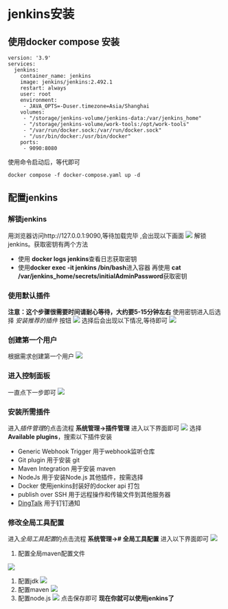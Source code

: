 # jenkins安装

## 使用docker compose 安装
```
version: '3.9'
services:
  jenkins:
    container_name: jenkins
    image: jenkins/jenkins:2.492.1
    restart: always
    user: root
    environment:
     - JAVA_OPTS=-Duser.timezone=Asia/Shanghai
    volumes:
     - "/storage/jenkins-volume/jenkins-data:/var/jenkins_home"
     - "/storage/jenkins-volume/work-tools:/opt/work-tools"
     - "/var/run/docker.sock:/var/run/docker.sock"
     - "/usr/bin/docker:/usr/bin/docker"
    ports:
     - 9090:8080
```
使用命令启动后，等代即可  
```
docker compose -f docker-compose.yaml up -d
```
## 配置jenkins
### 解锁jenkins
用浏览器访问http://127.0.0.1:9090,等待加载完毕 ,会出现以下画面
![](image/jenkins-install/0.png)
解锁jenkins。获取密钥有两个方法
- 使用 **docker logs jenkins**查看日志获取密钥
- 使用**docker exec -it jenkins /bin/bash**进入容器 再使用 **cat /var/jenkins_home/secrets/initialAdminPassword**获取密钥
### 使用默认插件
**注意：这个步骤很需要时间请耐心等待，大约要5-15分钟左右**
使用密钥进入后选择 *安装推荐的插件*  按钮
![](image/jenkins-install/1.png)
选择后会出现以下情况,等待即可
![](image/jenkins-install/2.png)
### 创建第一个用户
根据需求创建第一个用户
![](image/jenkins-install/3.png)
### 进入控制面板
一直点下一步即可
![](image/jenkins-install/4.png)
### 安装所需插件
进入*插件管理*的点击流程
**系统管理->插件管理**
进入以下界面即可
![](image/jenkins-install/5.png)
选择 **Available plugins**，搜索以下插件安装
- Generic Webhook Trigger 用于webhook监听仓库
- Git plugin 用于安装 git
- Maven Integration 用于安装 maven
- NodeJs 用于安装Node.js
其他插件，按需选择
- Docker 使用jenkins封装好的docker api 打包
- publish over SSH 用于远程操作和传输文件到其他服务器
- [DingTalk](https://jenkinsci.github.io/dingtalk-plugin/guide/getting-started.html) 用于钉钉通知
### 修改全局工具配置
进入*全局工具配置*的点击流程
**系统管理-># 全局工具配置**
进入以下界面即可
![](image/jenkins-install/6.png)
1. 配置全局maven配置文件

![](image/jenkins-install/7.png)
 1. 配置jdk
 ![](image/jenkins-install/8.png)
 2. 配置maven
 ![](image/jenkins-install/9.png)
 3. 配置node.js
 ![](image/jenkins-install/10.png)
 点击保存即可 **现在你就可以使用jenkins了**